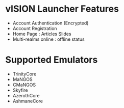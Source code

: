 # vISION Launcher Features
- Account Authentication (Encrypted)
- Account Registration
- Home Page : Articles Slides
- Multi-realms online : offline status

# Supported Emulators
- TrinityCore
- MaNGOS
- CMaNGOS
- Skyfire
- AzerothCore
- AshmaneCore
